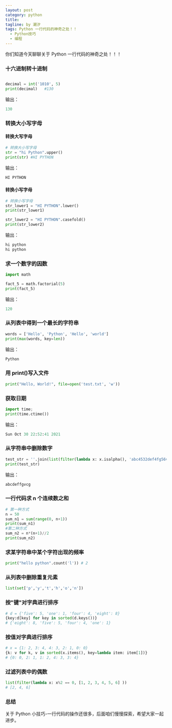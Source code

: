 ```yaml
---
layout: post
category: python
title: 
tagline: by 潮汐
tags: Python 一行代码的神奇之处！！
  - Python技巧
  - 编程
---
```


你们知道今天聊聊关于 Python 一行代码的神奇之处！！！


### 十六进制转十进制

```python

decimal = int('1010', 5)
print(decimal)   #130

```
输出：
```python
130
```

### 转换大小写字母

#### 转换大写字母
```python
# 转换大小写字母
str = "hi Python".upper()
print(str) #HI PYTHON
```
输出：
```python
HI PYTHON
```

#### 转换小写字母

```python
# 转换小写字母
str_lower1 = "HI PYTHON".lower()
print(str_lower1)

str_lower2 = "HI PYTHON".casefold()
print(str_lower2)
```
输出：

```python
hi python
hi python
```

### 求一个数字的因数

```python
import math

fact_5 = math.factorial(5)
print(fact_5)
```
输出：
```python
120
```

### 从列表中得到一个最长的字符串
```python
words = ['Hello', 'Python', 'Hello', 'world']
print(max(words, key=len))
```
输出：
```python
Python
```
### 用 print()写入文件
```python
print("Hello, World!", file=open('test.txt', 'w'))
```

###  获取日期
```python
import time;
print(time.ctime())
```
输出：
```python
Sun Oct 30 22:52:41 2021
```

### 从字符串中删除数字
```python
test_str = ''.join(list(filter(lambda x: x.isalpha(), 'abc4532def4fg56vcg2')))
print(test_str)
```

输出：
```python
abcdeffgvcg
```
### 一行代码求 n 个连续数之和
```python
# 第一种方式
n = 50
sum_n1 = sum(range(0, n+1))
print(sum_n1)
#第二种方式
sum_n2 = n*(n+1)//2
print(sum_n2)
```
### 求某字符串中某个字符出现的频率
```python
print("hello python".count('l')) # 2
```

### 从列表中删除重复元素
```python
list(set['p','y','t','h','o','n'])
```
### 按"键"对字典进行排序
```python
# d = {'five': 5, 'one': 1, 'four': 4, 'eight': 8}  
{key:d[key] for key in sorted(d.keys())}  
# {'eight': 8, 'five': 5, 'four': 4, 'one': 1}
```
### 按值对字典进行排序
```python
# x = {1: 2, 3: 4, 4: 3, 2: 1, 0: 0}  
{k: v for k, v in sorted(x.items(), key=lambda item: item[1])}  
# {0: 0, 2: 1, 1: 2, 4: 3, 3: 4}
```

### 过滤列表中的偶数
```python
list(filter(lambda x: x%2 == 0, [1, 2, 3, 4, 5, 6] ))  
# [2, 4, 6]
```
### 总结

关于 Python 小技巧-一行代码的操作还很多，后面咱们慢慢探索，希望大家一起进步。
